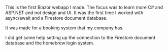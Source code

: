 This is the first Blazor webapp I made. The focus was to learn more C# and ASP.NET and not design and UI. It was the first time I worked with async/await and a Firestore document database.

It was made for a booking system that my company has.

I did get some help setting up the connection to the Firestore document database and the homebrew login system.
